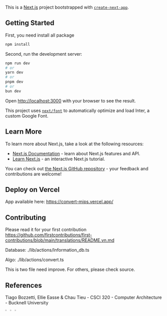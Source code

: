 This is a [Next.js](https://nextjs.org/) project bootstrapped with [`create-next-app`](https://github.com/vercel/next.js/tree/canary/packages/create-next-app).

## Getting Started

First, you need install all package
```bash
npm install
```

Second, run the development server:

```bash
npm run dev
# or
yarn dev
# or
pnpm dev
# or
bun dev
```

Open [http://localhost:3000](http://localhost:3000) with your browser to see the result.

This project uses [`next/font`](https://nextjs.org/docs/basic-features/font-optimization) to automatically optimize and load Inter, a custom Google Font.

## Learn More

To learn more about Next.js, take a look at the following resources:

- [Next.js Documentation](https://nextjs.org/docs) - learn about Next.js features and API.
- [Learn Next.js](https://nextjs.org/learn) - an interactive Next.js tutorial.

You can check out [the Next.js GitHub repository](https://github.com/vercel/next.js/) - your feedback and contributions are welcome!

## Deploy on Vercel

App available here: https://convert-mips.vercel.app/

## Contributing

Please read it for your first contribution
https://github.com/firstcontributions/first-contributions/blob/main/translations/README.vn.md

Database: ./lib/actions/Information_db.ts

Algo: ./lib/actions/convert.ts

This is two file need improve. For others, please check source.

## References

Tiago Bozzetti, Ellie Easse & Chau Tieu - CSCI 320 - Computer Architecture - Bucknell University

<img src=https://www.eg.bucknell.edu/~csci320/mips_web/images/tiago.jpg width=3% alt=Tiago Bozzetti /><img src=https://www.eg.bucknell.edu/~csci320/mips_web/images/ellie.jpg width=3% alt=Ellie Easse /><img src=https://www.eg.bucknell.edu/~csci320/mips_web/images/chau.jpg width=3% alt=Chau Tieu />
